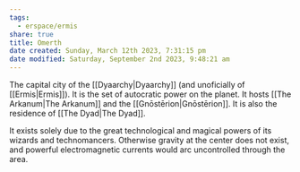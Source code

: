 ```yaml
---
tags:
  - erspace/ermis
share: true
title: Omerth
date created: Sunday, March 12th 2023, 7:31:15 pm
date modified: Saturday, September 2nd 2023, 9:48:21 am
---
```


The capital city of the [[Dyaarchy|Dyaarchy]] (and unoficially of [[Ermis|Ermis]]). It is the set of autocratic power on the planet. It hosts [[The Arkanum|The Arkanum]] and the [[Gnōstērion|Gnōstērion]]. It is also the residence of [[The Dyad|The Dyad]]. 

It exists solely due to the great technological and magical powers of its wizards and technomancers. Otherwise gravity at the center does not exist, and powerful electromagnetic currents would arc uncontrolled through the area. 

